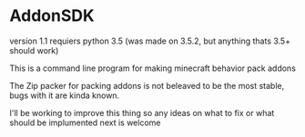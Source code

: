 # AddonSDK
version 1.1
requiers python 3.5 
(was made on 3.5.2, but anything thats 3.5+ should work)

This is a command line program for making minecraft behavior pack addons 

The Zip packer for packing addons is not beleaved to be the most stable, bugs with it are kinda known.

I'll be working to improve this thing so any ideas on what to fix
or what should be implumented next is welcome
